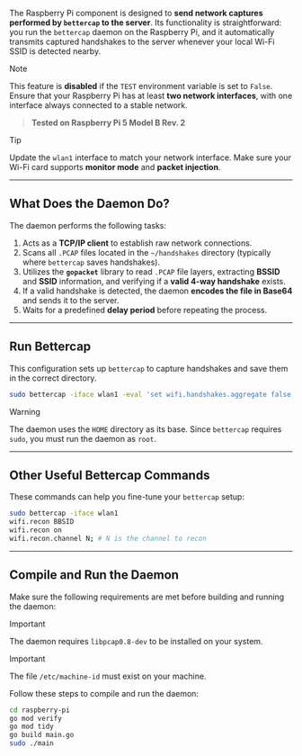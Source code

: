 The Raspberry Pi component is designed to **send network captures performed by `bettercap` to the server**. Its functionality is straightforward: you run the `bettercap` daemon on the Raspberry Pi, and it automatically transmits captured handshakes to the server whenever your local Wi-Fi SSID is detected nearby.

> [!NOTE]  
> This feature is **disabled** if the `TEST` environment variable is set to `False`. Ensure that your Raspberry Pi has at least **two network interfaces**, with one interface always connected to a stable network.

> **Tested on Raspberry Pi 5 Model B Rev. 2**

> [!TIP]  
> Update the `wlan1` interface to match your network interface. Make sure your Wi-Fi card supports **monitor mode** and **packet injection**.

---

## **What Does the Daemon Do?**

The daemon performs the following tasks:

1. Acts as a **TCP/IP client** to establish raw network connections.
2. Scans all `.PCAP` files located in the `~/handshakes` directory (typically where `bettercap` saves handshakes).
3. Utilizes the **`gopacket`** library to read `.PCAP` file layers, extracting **BSSID** and **SSID** information, and verifying if a **valid 4-way handshake** exists.
4. If a valid handshake is detected, the daemon **encodes the file in Base64** and sends it to the server.
5. Waits for a predefined **delay period** before repeating the process.

---

## **Run Bettercap**

This configuration sets up `bettercap` to capture handshakes and save them in the correct directory.

```bash
sudo bettercap -iface wlan1 -eval 'set wifi.handshakes.aggregate false; set wifi.handshakes.file ~/handshakes; wifi.recon on; set wifi.show.sort clients desc; set ticker.commands "wifi.deauth *; clear; wifi.show"; set ticker.period 60; ticker on';
```

> [!WARNING]  
> The daemon uses the `HOME` directory as its base. Since `bettercap` requires `sudo`, you must run the daemon as `root`.

---

## **Other Useful Bettercap Commands**

These commands can help you fine-tune your `bettercap` setup:

```bash
sudo bettercap -iface wlan1
wifi.recon BBSID
wifi.recon on
wifi.recon.channel N; # N is the channel to recon
```

---

## **Compile and Run the Daemon**

Make sure the following requirements are met before building and running the daemon:

> [!IMPORTANT]  
> The daemon requires `libpcap0.8-dev` to be installed on your system.

> [!IMPORTANT]  
> The file `/etc/machine-id` must exist on your machine.

Follow these steps to compile and run the daemon:

```bash
cd raspberry-pi
go mod verify
go mod tidy
go build main.go
sudo ./main
```
